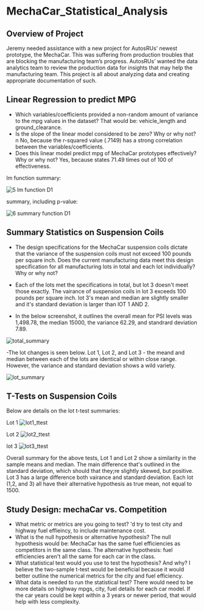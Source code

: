 # MechaCar_Statistical_Analysis

## Overview of Project
Jeremy needed assistance with a new project for AutosRUs’ newest prototype, the MechaCar. This was suffering from production troubles that are blocking the manufacturing team’s progress. AutosRUs’ wanted the data analytics team to review the production data for insights that may help the manufacturing team. This project is all about analyzing data and creating appropriate documentation of such.

## Linear Regression to predict MPG

- Which variables/coefficients provided a non-random amount of variance to the mpg values in the dataset? That would be: vehicle_length and ground_clearance.
- Is the slope of the linear model considered to be zero? Why or why not?n No, because the r-squared value (.7149) has a strong correlation between the variables/coefficients.
- Does this linear model predict mpg of MechaCar prototypes effectively? Why or why not? Yes, because states 71.49 times out of 100 of effectiveness. 

lm function summary:

![5  lm function D1](https://user-images.githubusercontent.com/106715923/190919733-11000aec-8161-48c2-883f-89d2f6fdc2f9.png)

summary, including p-value:

![6 summary function D1](https://user-images.githubusercontent.com/106715923/190919748-7f8083d1-d1fe-4689-aaec-4a6e94f39e21.png)


## Summary Statistics on Suspension Coils

- The design specifications for the MechaCar suspension coils dictate that the variance of the suspension coils must not exceed 100 pounds per square inch. Does the current manufacturing data meet this design specification for all manufacturing lots in total and each lot individually? Why or why not? 

- Each of the lots met the specifications in total, but lot 3 doesn't meet those exactly. The vairance of suspension coils in lot 3 exceeds 100 pounds per square inch. lot 3's mean and median are slightly smaller and it's standard deviation is larger than lOT 1 AND 2.

 - In the below screenshot, it outlines the overall mean for PSI levels was 1,498.78, the median 15000, the variance 62.29, and standrard deviation 7.89.

![total_summary](https://user-images.githubusercontent.com/106715923/191117265-ab160064-6613-4bdd-a3ba-fa7b7f6a5b70.png)


-The lot changes is seen below. Lot 1, Lot 2, and Lot 3 - the meand and median between each of the lots are identical or within close range. However, the variance and standard deviation shows a wild variety.

![lot_summary](https://user-images.githubusercontent.com/106715923/191117288-871406a5-3843-4882-9e5a-55307f3bfe54.png)


## T-Tests on Suspension Coils
Below are details on the lot t-test summaries:

Lot 1
![lot1_ttest](https://user-images.githubusercontent.com/106715923/191123262-61122b7b-9ff9-42fb-8dbd-d97d1518f3f4.png)



Lot 2
![lot2_ttest](https://user-images.githubusercontent.com/106715923/191123277-11b9b00e-c45f-4620-b26f-5e99f0870baf.png)


lot 3
![lot3_ttest](https://user-images.githubusercontent.com/106715923/191123307-ca98da88-9d63-49e6-9bb4-4be5a6ed726c.png)

Overall summary for the above tests, Lot 1 and Lot 2 show a similarity in the sample means and median. The main difference that's outlined in the standard deviation, which should that they;re slightly skewed, but positive. Lot 3 has a large difference both vairance and standard deviation. Each lot (1,2, and 3) all have their alternative hypothesis as true mean, not equal to 1500.

## Study Design: mechaCar vs. Competition
- What metric or metrics are you going to test? 'd try to test city and highway fuel effieincy, to include maintenance cost.
- What is the null hypothesis or alternative hypothesis? The null hypothesis would be: MechaCar has the same fuel efficiencies as competitors in the same class. The alternative hypothesis:  fuel efficiencies aren't all the same for each car in the class.
- What statistical test would you use to test the hypothesis? And why? I believe the two-sample t-test would be beneficial because it would better outline the numerical metrics for the city and fuel efficiency. 
- What data is needed to run the statistical test? There would need to be more details on highway mpgs, city, fuel details for each car model. If the car years could be kept within a 3 years or newer period, that would help with less complexity. 




